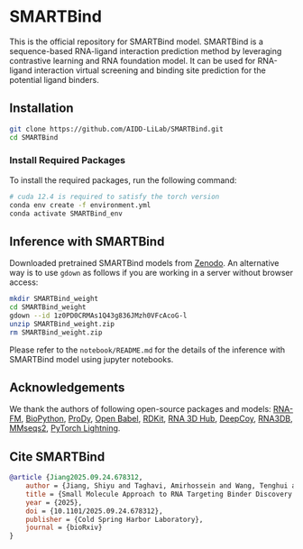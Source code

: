 # SMARTBind

This is the official repository for SMARTBind model. SMARTBind is a sequence-based RNA-ligand interaction prediction 
method by leveraging contrastive learning and RNA foundation model. It can be used for RNA-ligand interaction virtual screening
and binding site prediction for the potential ligand binders.

## Installation
```bash
git clone https://github.com/AIDD-LiLab/SMARTBind.git
cd SMARTBind
```

### Install Required Packages
To install the required packages, run the following command:
```bash
# cuda 12.4 is required to satisfy the torch version
conda env create -f environment.yml
conda activate SMARTBind_env
```

## Inference with SMARTBind
Downloaded pretrained SMARTBind models from [Zenodo](https://zenodo.org/records/17197893). 
An alternative way is to use `gdown` as follows if you are working in a server without browser access:
```bash
mkdir SMARTBind_weight
cd SMARTBind_weight
gdown --id 1z0PD0CRMAs1Q43g836JMzh0VFcAcoG-l
unzip SMARTBind_weight.zip
rm SMARTBind_weight.zip
```

Please refer to the `notebook/README.md` for the details of the inference with SMARTBind model using jupyter
notebooks.

## Acknowledgements
We thank the authors of following open-source packages and models: [RNA-FM](https://github.com/ml4bio/RNA-FM), 
[BioPython](https://biopython.org/), [ProDy](http://prody.csb.pitt.edu/), 
[Open Babel](https://openbabel.org/index.html), [RDKit](https://www.rdkit.org/), [RNA 3D Hub](http://rna.bgsu.edu/rna3dhub/),
[DeepCoy](https://github.com/fimrie/DeepCoy), [RNA3DB](https://github.com/marcellszi/rna3db), [MMseqs2](https://github.com/soedinglab/MMseqs2),
[PyTorch Lightning](https://www.pytorchlightning.ai/).


## Cite SMARTBind
```bibtex
@article {Jiang2025.09.24.678312,
	author = {Jiang, Shiyu and Taghavi, Amirhossein and Wang, Tenghui and Meyer, Samantha M. and Childs-Disney, Jessica L. and Li, Chenglong and Disney, Mattew D. and Li, Yanjun},
	title = {Small Molecule Approach to RNA Targeting Binder Discovery (SMARTBind) Using Deep Learning Without Structural Input},
	year = {2025},
	doi = {10.1101/2025.09.24.678312},
	publisher = {Cold Spring Harbor Laboratory},
	journal = {bioRxiv}
}
```
